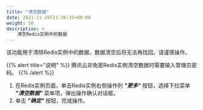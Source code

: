 ```yaml
---
title: "清空数据"
date: 2021-11-29T11:36:15+08:00
weight: 50
description: >
    清空Redis实例中的数据
---
```


该功能用于清除Redis实例中的数据，数据清空后将无法再找回，请谨慎操作。

{{% alert title="说明" %}}
腾讯云非免密Redis实例清空数据时需要输入管理员密码。
{{% /alert %}}

1. 在Redis实例页面，单击Redis实例右侧操作列 **_"更多"_** 按钮，选择下拉菜单 **_"清空数据"_** 菜单项，弹出操作确认对话框。
2. 单击 **_"确定"_** 按钮，完成操作。
